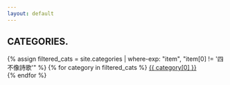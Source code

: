 ```yaml
---
layout: default
---
```


<h2>CATEGORIES.</h2>
<p>
    {% assign filtered_cats = site.categories | where-exp: "item", "item[0] != '四不像詩歌'" %}
    {% for category in filtered_cats %}
    <a href="/category/{{ category[0] }}">
        {{ category[0] }}
    </a>
    <br>
    {% endfor %}
</p>

